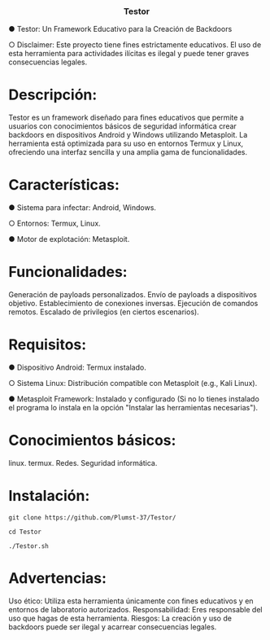 <h3><p align="center">Testor</p></h3>

● Testor: Un Framework Educativo para la Creación de Backdoors

○ Disclaimer: Este proyecto tiene fines estrictamente educativos. El uso de esta herramienta para actividades ilícitas es ilegal y puede tener graves consecuencias legales.

# Descripción:

Testor es un framework diseñado para fines educativos que permite a usuarios con conocimientos básicos de seguridad informática crear backdoors en dispositivos Android y Windows utilizando Metasploit. La herramienta está optimizada para su uso en entornos Termux y Linux, ofreciendo una interfaz sencilla y una amplia gama de funcionalidades.

# Características:

● Sistema para infectar: Android, Windows.

○ Entornos: Termux, Linux.

● Motor de explotación: Metasploit.

# Funcionalidades:

Generación de payloads personalizados.
Envío de payloads a dispositivos objetivo.
Establecimiento de conexiones inversas.
Ejecución de comandos remotos.
Escalado de privilegios (en ciertos escenarios).

# Requisitos:

● Dispositivo Android: Termux instalado.

○ Sistema Linux: Distribución compatible con Metasploit (e.g., Kali Linux).

● Metasploit Framework: Instalado y configurado (Si no lo tienes instalado el programa lo instala en la opción "Instalar las herramientas necesarias").

# Conocimientos básicos:

linux.
termux.
Redes.
Seguridad informática.

# Instalación:

```
git clone https://github.com/Plumst-37/Testor/

cd Testor

./Testor.sh
```
# Advertencias:

Uso ético: Utiliza esta herramienta únicamente con fines educativos y en entornos de laboratorio autorizados.
Responsabilidad: Eres responsable del uso que hagas de esta herramienta.
Riesgos: La creación y uso de backdoors puede ser ilegal y acarrear consecuencias legales.
